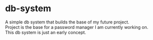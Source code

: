 # db-system
A simple db system that builds the base of my future project.<br>
Project is the base for a password manager I am currently working on.<br>
This db system is just an early concept.
